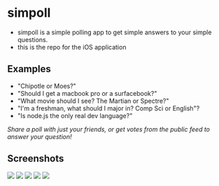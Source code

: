 # simpoll
* simpoll is a simple polling app to get simple answers to your simple questions.
* this is the repo for the iOS application   

## Examples
* "Chipotle or Moes?"
* "Should I get a macbook pro or a surfacebook?"
* "What movie should I see? The Martian or Spectre?"
* "I'm a freshman, what should I major in? Comp Sci or English"?
* "Is node.js the only real dev language?"

*Share a poll with just your friends, or get votes from the public feed to answer your question!*

## Screenshots
![](https://gyazo.com/8abc3def2207403779f87c8e26d9221a.gif)
![](https://gyazo.com/ee5eab56f338cda0a914c3fb0d2dd917.gif)
![](https://i.gyazo.com/327ef20b4c7c30f558a979c28adbe78b.png)
![](https://i.gyazo.com/0d4f9adcb8753286ce3298c0a024fdd6.png)
![](https://gyazo.com/75c783539362cac4dffc6aa911fb28ca.png)
